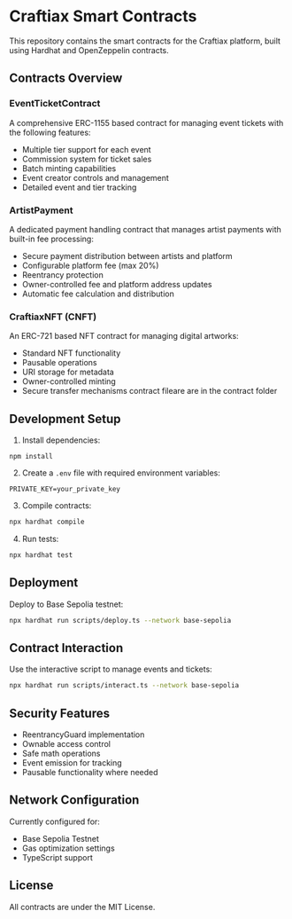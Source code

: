 # Craftiax Smart Contracts

This repository contains the smart contracts for the Craftiax platform, built using Hardhat and OpenZeppelin contracts.

## Contracts Overview

### EventTicketContract
A comprehensive ERC-1155 based contract for managing event tickets with the following features:
- Multiple tier support for each event
- Commission system for ticket sales
- Batch minting capabilities
- Event creator controls and management
- Detailed event and tier tracking

### ArtistPayment
A dedicated payment handling contract that manages artist payments with built-in fee processing:
- Secure payment distribution between artists and platform
- Configurable platform fee (max 20%)
- Reentrancy protection
- Owner-controlled fee and platform address updates
- Automatic fee calculation and distribution

### CraftiaxNFT (CNFT)
An ERC-721 based NFT contract for managing digital artworks:
- Standard NFT functionality
- Pausable operations
- URI storage for metadata
- Owner-controlled minting
- Secure transfer mechanisms
 contract fileare are in the contract folder  
## Development Setup

1. Install dependencies:

```shell
npm install
```

2. Create a `.env` file with required environment variables:
```
PRIVATE_KEY=your_private_key
```

3. Compile contracts:
```bash
npx hardhat compile
```

4. Run tests:
```bash
npx hardhat test
```

## Deployment

Deploy to Base Sepolia testnet:
```bash
npx hardhat run scripts/deploy.ts --network base-sepolia
```

## Contract Interaction

Use the interactive script to manage events and tickets:
```bash
npx hardhat run scripts/interact.ts --network base-sepolia
```

## Security Features

- ReentrancyGuard implementation
- Ownable access control
- Safe math operations
- Event emission for tracking
- Pausable functionality where needed

## Network Configuration

Currently configured for:
- Base Sepolia Testnet
- Gas optimization settings
- TypeScript support

## License

All contracts are under the MIT License.
 